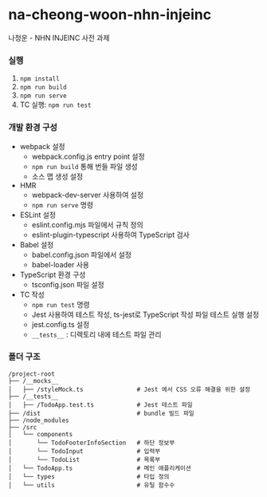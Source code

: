 # na-cheong-woon-nhn-injeinc
나청운 - NHN INJEINC 사전 과제

### 실행
1. ```npm install```
2. ```npm run build```
3. ```npm run serve```
4. TC 실행: ```npm run test```

### 개발 환경 구성
- webpack 설정
    - webpack.config.js entry point 설정
    - ```npm run build``` 통해 번들 파일 생성
    - 소스 맵 생성 설정
- HMR
    - webpack-dev-server 사용하여 설정
    - ```npm run serve``` 명령
- ESLint 설정
    - eslint.config.mjs 파일에서 규칙 정의
    - eslint-plugin-typescript 사용하여 TypeScript 검사
- Babel 설정
    - babel.config.json 파일에서 설정
    - babel-loader 사용
- TypeScript 환경 구성
    - tsconfig.json 파일 설정
- TC 작성
    - ```npm run test``` 명령
    - Jest 사용하여 테스트 작성, ts-jest로 TypeScript 작성 파일 테스트 실행 설정
    - jest.config.ts 설정
    - ```__tests__``` : 디렉토리 내에 테스트 파일 관리

### 폴더 구조
```
/project-root
├── /__mocks__ 
│   ├── /styleMock.ts               # Jest 에서 CSS 오류 해결을 위한 설정
├── /__tests__
│   ├── /TodoApp.test.ts            # Jest 테스트 파일
├── /dist                           # bundle 빌드 파일
├── /node_modules                   
├── /src            
│   └── components
│       └── TodoFooterInfoSection   # 하단 정보부 
│       └── TodoInput               # 입력부
│       └── TodoList                # 목록부 
│   └── TodoApp.ts                  # 메인 애플리케이션
│   └── types                       # 타입 정의
│   └── utils                       # 유틸 함수수
```